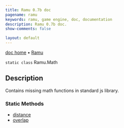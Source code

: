 ```yaml
---
title: Ramu 0.7b doc
pagename: ramu
keywords: ramu, game engine, doc, documentation
description: Ramu 0.7b doc.
show-comments: false

layout: default
---
```

[doc home](home) &#8226; [Ramu](../)  

``static class`` Ramu.Math  
## Description
Contains missing math functions in standard js library.  

### Static Methods
- [distance](Ramu.Math.distance)  
- [overlap](Ramu.Math.overlap)   

